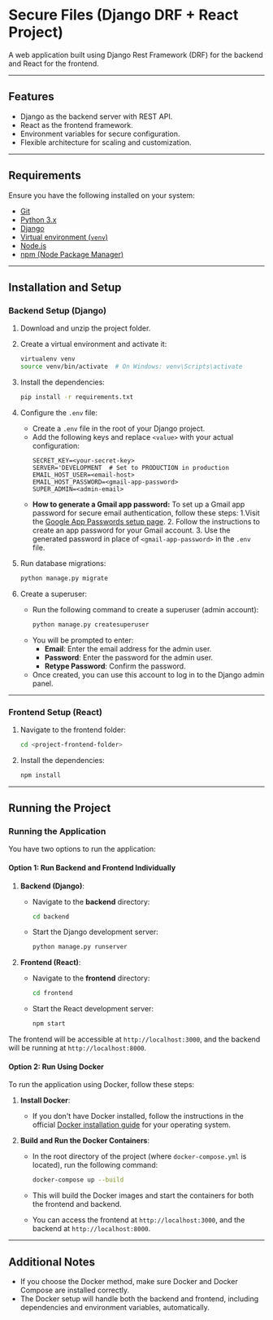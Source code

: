 # Secure Files (Django DRF + React Project)

A web application built using Django Rest Framework (DRF) for the backend and React for the frontend.

---

## **Features**
- Django as the backend server with REST API.
- React as the frontend framework.
- Environment variables for secure configuration.
- Flexible architecture for scaling and customization.

---

## **Requirements**
Ensure you have the following installed on your system:
- [Git](https://git-scm.com/downloads)
- [Python 3.x](https://www.python.org/downloads/)
- [Django](https://www.djangoproject.com/)
- [Virtual environment (`venv`)](https://virtualenv.pypa.io/en/latest/)
- [Node.js](https://nodejs.org/en/download/)
- [npm (Node Package Manager)](https://www.npmjs.com/get-npm)

---

## **Installation and Setup**

### **Backend Setup (Django)**

1. Download and unzip the project folder.

2. Create a virtual environment and activate it:
    ```bash
    virtualenv venv
    source venv/bin/activate  # On Windows: venv\Scripts\activate
    ```

3. Install the dependencies:
    ```bash
    pip install -r requirements.txt
    ```

4. Configure the `.env` file:
    - Create a `.env` file in the root of your Django project.
    - Add the following keys and replace `<value>` with your actual configuration:
        ```dotenv
        SECRET_KEY=<your-secret-key>
        SERVER='DEVELOPMENT  # Set to PRODUCTION in production
        EMAIL_HOST_USER=<email-host>
        EMAIL_HOST_PASSWORD=<gmail-app-password>
        SUPER_ADMIN=<admin-email>
        ```
    - **How to generate a Gmail app password:**
        To set up a Gmail app password for secure email authentication, follow these steps:
        1.Visit the [Google App Passwords setup page](https://support.google.com/accounts/answer/185833?hl=en).
        2. Follow the instructions to create an app password for your Gmail account.
        3. Use the generated password in place of `<gmail-app-password>` in the `.env` file.

5. Run database migrations:
    ```bash
    python manage.py migrate
    ```

6. Create a superuser:
    - Run the following command to create a superuser (admin account):
      ```bash
      python manage.py createsuperuser
      ```
    - You will be prompted to enter:
      - **Email**: Enter the email address for the admin user.
      - **Password**: Enter the password for the admin user.
      - **Retype Password**: Confirm the password.
    - Once created, you can use this account to log in to the Django admin panel.


---

### **Frontend Setup (React)**

1. Navigate to the frontend folder:
    ```bash
    cd <project-frontend-folder>
    ```

2. Install the dependencies:
    ```bash
    npm install
    ```
---

## **Running the Project**

### **Running the Application**

You have two options to run the application:

#### **Option 1: Run Backend and Frontend Individually**

1. **Backend (Django)**:
    - Navigate to the **backend** directory:
      ```bash
      cd backend
      ```
    - Start the Django development server:
      ```bash
      python manage.py runserver
      ```

2. **Frontend (React)**:
    - Navigate to the **frontend** directory:
      ```bash
      cd frontend
      ```
    - Start the React development server:
      ```bash
      npm start
      ```

The frontend will be accessible at `http://localhost:3000`, and the backend will be running at `http://localhost:8000`.


#### **Option 2: Run Using Docker**

To run the application using Docker, follow these steps:

1. **Install Docker**:
    - If you don't have Docker installed, follow the instructions in the official [Docker installation guide](https://docs.docker.com/get-docker/) for your operating system.

2. **Build and Run the Docker Containers**:
    - In the root directory of the project (where `docker-compose.yml` is located), run the following command:
      ```bash
      docker-compose up --build
      ```

    - This will build the Docker images and start the containers for both the frontend and backend.

    - You can access the frontend at `http://localhost:3000`, and the backend at `http://localhost:8000`.

---

## **Additional Notes**

- If you choose the Docker method, make sure Docker and Docker Compose are installed correctly.
- The Docker setup will handle both the backend and frontend, including dependencies and environment variables, automatically.
